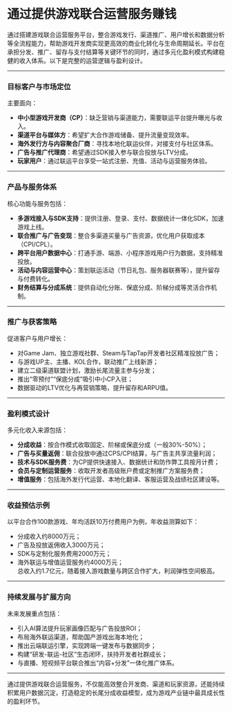 # 通过提供游戏联合运营服务赚钱  

通过搭建游戏联合运营服务平台，整合游戏发行、渠道推广、用户增长和数据分析等全流程能力，帮助游戏开发商实现更高效的商业化转化与生命周期延长。平台在承担分发、推广、留存与支付结算等关键环节的同时，通过多元化盈利模式构建稳健的收入体系。以下是完整的运营逻辑与盈利设计。

***

### 目标客户与市场定位  
主要面向：  
* **中小型游戏开发商（CP）**：缺乏营销与渠道能力，需要联运平台提升曝光与收入。  
* **渠道平台与媒体方**：希望扩大合作游戏储备、提升流量变现效率。  
* **海外发行方与内容聚合厂商**：寻找本地化联运伙伴，对接支付与社区体系。  
* **广告与推广代理商**：希望通过SDK接入参与联合投放与LTV分成。  
* **玩家用户**：通过联运平台享受一站式注册、充值、活动与运营服务体验。

***

### 产品与服务体系  
核心功能与服务包括：  
* **多游戏接入与SDK支持**：提供注册、登录、支付、数据统计一体化SDK，加速游戏上线。  
* **联合推广与广告变现**：整合多渠道买量与广告资源，优化用户获取成本（CPI/CPL）。  
* **跨平台用户数据中心**：打通手游、端游、小程序游戏用户行为数据，支持精准投放。  
* **活动与内容运营中心**：策划联运活动（节日礼包、服务器联赛等），提升留存与付费转化。  
* **财务结算与分成系统**：提供自动化分账、保底分成、阶梯分成等灵活合作机制。  

***

### 推广与获客策略  
促进客户与用户增长：  
* 对Game Jam、独立游戏社群、Steam与TapTap开发者社区精准投放广告；  
* 与游戏UP主、主播、KOL合作，联动推广上线新游；  
* 建立二级渠道联盟计划，激励长尾流量主参与分发；  
* 推出“零预付”“保底分成”吸引中小CP入驻；  
* 数据驱动的LTV优化与再营销策略，提升留存和ARPU值。

***

### 盈利模式设计  
多元化收入来源包括：  
* **分成收益**：按合作模式收取固定、阶梯或保底分成（一般30%-50%）；  
* **广告与买量返佣**：联合投放中通过CPS/CPI结算，与广告主共享流量利润；  
* **技术与SDK服务费**：为CP提供快速接入、数据统计和防作弊工具按月计费；  
* **会员与定制运营服务**：收取开发者高级账户费或定制推广方案服务费；  
* **增值服务**：包括海外发行代运营、本地化翻译、客服运营及战绩社区建设等。  

***

### 收益预估示例  
以平台合作100款游戏、年均活跃10万付费用户为例，年收益测算如下：  
* 分成收入约8000万元；  
* 广告及投放返佣收入3000万元；  
* SDK与定制化服务费用2000万元；  
* 海外联运与增值运营服务约4000万元；  
总收入约1.7亿元，随着接入游戏数量与跨区合作扩大，利润弹性空间极高。

***

### 持续发展与扩展方向  
未来发展重点包括：  
* 引入AI算法提升玩家画像匹配与广告投放ROI；  
* 布局海外联运渠道，帮助国产游戏出海本地化；  
* 推出云端联运引擎，实现跨端一键发布与数据同步；  
* 构建“研发-联运-社区”生态闭环，扶持开发者社群成长；  
* 与直播、短视频平台联合推出“内容+分发”一体化推广体系。

***

通过提供游戏联合运营服务，不仅能高效整合开发商、渠道和玩家资源，还能持续积累用户数据沉淀，打造稳定的长尾分成收益模型，成为游戏产业链中最具成长性的盈利环节。
